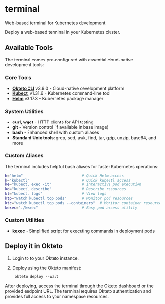 # terminal
Web-based terminal for Kubernetes development

Deploy a web-based terminal in your Kubernetes cluster. 

## Available Tools

The terminal comes pre-configured with essential cloud-native development tools:

### Core Tools
- **[Okteto CLI](https://github.com/okteto/okteto)** v3.9.0 - Cloud-native development platform
- **[Kubectl](https://kubernetes.io/docs/tasks/tools/install-kubectl/)** v1.31.6 - Kubernetes command-line tool
- **[Helm](https://github.com/helm/helm)** v3.17.3 - Kubernetes package manager

### System Utilities
- **curl, wget** - HTTP clients for API testing
- **git** - Version control (if available in base image)
- **bash** - Enhanced shell with custom aliases
- **Standard Unix tools**: grep, sed, awk, find, tar, gzip, unzip, base64, and more

### Custom Aliases

The terminal includes helpful bash aliases for faster Kubernetes operations:

```bash
h="helm"                           # Quick Helm access
k="kubectl"                        # Quick kubectl access
ke="kubectl exec -it"              # Interactive pod execution
kd="kubectl describe"              # Describe resources
kl="kubectl logs"                  # View logs
ktp="watch kubectl top pods"       # Monitor pod resources
ktc="watch kubectl top pods --containers"  # Monitor container resources
kexec="./kexec"                    # Easy pod access utility
```

### Custom Utilities
- **kexec** - Simplified script for executing commands in deployment pods

## Deploy it in Okteto

1. Login to to your Okteto instance.
1. Deploy using the Okteto manifest: 

        okteto deploy --wait
        

After deploying, access the terminal through the Okteto dashboard or the provided endpoint URL. The terminal requires Okteto authentication and provides full access to your namespace resources.
